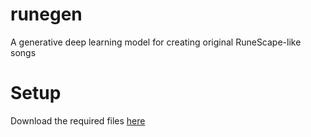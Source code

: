 # runegen
A generative deep learning model for creating original RuneScape-like songs

# Setup
Download the required files [here](https://drive.google.com/drive/folders/19X4_7DKZikAEveTaLT2B0HfwFeYZLoaP)